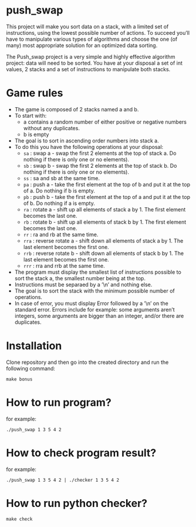 # push_swap
This project will make you sort data on a stack, with a limited set of instructions, using the lowest possible number of actions. To succeed you’ll have to manipulate various types of algorithms and choose the one (of many) most appropriate solution for an optimized data sorting.

The Push_swap project is a very simple and highly effective algorithm project: data will
need to be sorted. You have at your disposal a set of int values, 2 stacks and a set of
instructions to manipulate both stacks.

# Game rules

- The game is composed of 2 stacks named a and b.
- To start with:
  - a contains a random number of either positive or negative numbers without
  any duplicates.
  - b is empty
- The goal is to sort in ascending order numbers into stack a.
- To do this you have the following operations at your disposal:
  - `sa` : swap a - swap the first 2 elements at the top of stack a. Do nothing if there
  is only one or no elements).
  - `sb` : swap b - swap the first 2 elements at the top of stack b. Do nothing if there
  is only one or no elements).
  - `ss` : sa and sb at the same time.
  - `pa` : push a - take the first element at the top of b and put it at the top of a. Do
  nothing if b is empty.
  - `pb` : push b - take the first element at the top of a and put it at the top of b. Do
  nothing if a is empty.
  - `ra` : rotate a - shift up all elements of stack a by 1. The first element becomes
  the last one.
  - `rb` : rotate b - shift up all elements of stack b by 1. The first element becomes
  the last one.
  - `rr` : ra and rb at the same time.
  - `rra` : reverse rotate a - shift down all elements of stack a by 1. The last element
  becomes the first one.
  - `rrb` : reverse rotate b - shift down all elements of stack b by 1. The last element
  becomes the first one.
  - `rrr` : rra and rrb at the same time.
- The program must display the smallest list of instructions possible to sort the stack
  a, the smallest number being at the top.
- Instructions must be separaed by a ’\n’ and nothing else.
- The goal is to sort the stack with the minimum possible number of operations.
- In case of error, you must display Error followed by a ’\n’ on the standard error.
  Errors include for example: some arguments aren’t integers, some arguments are
  bigger than an integer, and/or there are duplicates.

# Installation
Clone repository and then go into the created directory and run the following command:
```
make bonus
```
# How to run program?
for example:
```
./push_swap 1 3 5 4 2
```
# How to check program result?
for example:
```
./push_swap 1 3 5 4 2 | ./checker 1 3 5 4 2
```
# How to run python checker?
```
make check
```

